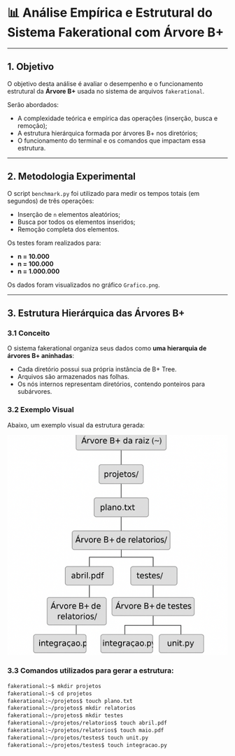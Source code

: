# 📊 Análise Empírica e Estrutural do Sistema Fakerational com Árvore B+

---

## 1. Objetivo

O objetivo desta análise é avaliar o desempenho e o funcionamento estrutural da **Árvore B+** usada no sistema de arquivos `fakerational`.

Serão abordados:

- A complexidade teórica e empírica das operações (inserção, busca e remoção);
- A estrutura hierárquica formada por árvores B+ nos diretórios;
- O funcionamento do terminal e os comandos que impactam essa estrutura.

---

## 2. Metodologia Experimental

O script `benchmark.py` foi utilizado para medir os tempos totais (em segundos) de três operações:

- Inserção de `n` elementos aleatórios;
- Busca por todos os elementos inseridos;
- Remoção completa dos elementos.

Os testes foram realizados para:

- **n = 10.000**
- **n = 100.000**
- **n = 1.000.000**

Os dados foram visualizados no gráfico `Grafico.png`.

---

## 3. Estrutura Hierárquica das Árvores B+

### 3.1 Conceito

O sistema fakerational organiza seus dados como **uma hierarquia de árvores B+ aninhadas**:

- Cada diretório possui sua própria instância de B+ Tree.
- Arquivos são armazenados nas folhas.
- Os nós internos representam diretórios, contendo ponteiros para subárvores.

### 3.2 Exemplo Visual

Abaixo, um exemplo visual da estrutura gerada:

![Estrutura de Árvores B+](Esquema_visual.png)

### 3.3 Comandos utilizados para gerar a estrutura:

```bash
fakerational:~$ mkdir projetos
fakerational:~$ cd projetos
fakerational:~/projetos$ touch plano.txt
fakerational:~/projetos$ mkdir relatorios
fakerational:~/projetos$ mkdir testes
fakerational:~/projetos/relatorios$ touch abril.pdf
fakerational:~/projetos/relatorios$ touch maio.pdf
fakerational:~/projetos/testes$ touch unit.py
fakerational:~/projetos/testes$ touch integracao.py

